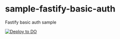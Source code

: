 # sample-fastify-basic-auth
Fastify basic auth sample

[![Deploy to DO](https://www.deploytodo.com/do-btn-blue.svg)](https://cloud.digitalocean.com/apps/new?repo=https://github.com/bojand//sample-fastify-basic-auth/tree/main)
